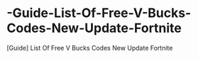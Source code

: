 # -Guide-List-Of-Free-V-Bucks-Codes-New-Update-Fortnite
[Guide] List Of Free V Bucks Codes New Update Fortnite
